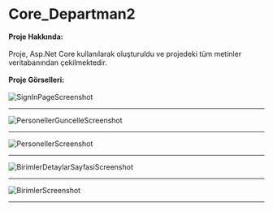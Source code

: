 # Core_Departman2

**Proje Hakkında:** <br/><br/>
Proje, Asp.Net Core kullanılarak oluşturuldu ve projedeki tüm metinler veritabanından çekilmektedir. 
<br/><br/>
**Proje Görselleri:** <br/>
 <br/>
![SignInPageScreenshot](https://github.com/Olyala94/Core_BookCase/assets/119108499/6974ecec-fbec-44ff-9e94-fd5616c045ee) <hr/>
![PersonellerGuncelleScreenshot](https://github.com/Olyala94/Core_BookCase/assets/119108499/1fb98800-7727-44e9-a805-0a14da0dec51) <hr/>
![PersonellerScreenshot](https://github.com/Olyala94/Core_BookCase/assets/119108499/9e41c833-adab-40e0-a0ea-e25af6f8cbb6) <hr/>
![BirimlerDetaylarSayfasiScreenshot](https://github.com/Olyala94/Core_BookCase/assets/119108499/91097209-6614-47b9-b599-b9a24f55d8f0) <hr/>
![BirimlerScreenshot](https://github.com/Olyala94/Core_BookCase/assets/119108499/058ae791-92c8-4ec4-8b95-f2fc7a7cde42) <hr/>
